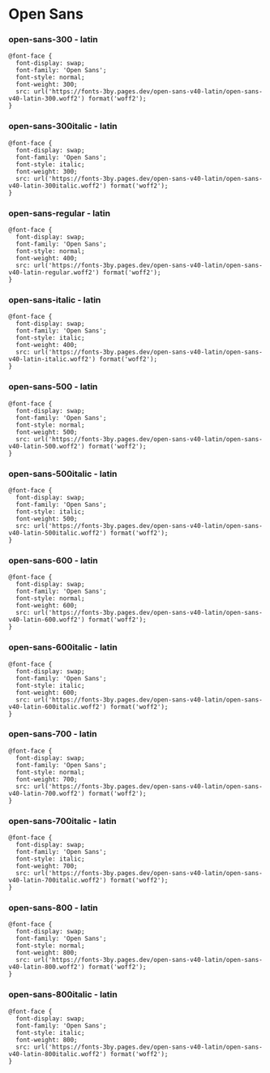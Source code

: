 # Open Sans

### open-sans-300 - latin
```
@font-face {
  font-display: swap;
  font-family: 'Open Sans';
  font-style: normal;
  font-weight: 300;
  src: url('https://fonts-3by.pages.dev/open-sans-v40-latin/open-sans-v40-latin-300.woff2') format('woff2');
}
```

### open-sans-300italic - latin
```
@font-face {
  font-display: swap;
  font-family: 'Open Sans';
  font-style: italic;
  font-weight: 300;
  src: url('https://fonts-3by.pages.dev/open-sans-v40-latin/open-sans-v40-latin-300italic.woff2') format('woff2');
}
```

### open-sans-regular - latin
```
@font-face {
  font-display: swap;
  font-family: 'Open Sans';
  font-style: normal;
  font-weight: 400;
  src: url('https://fonts-3by.pages.dev/open-sans-v40-latin/open-sans-v40-latin-regular.woff2') format('woff2');
}
```

### open-sans-italic - latin
```
@font-face {
  font-display: swap;
  font-family: 'Open Sans';
  font-style: italic;
  font-weight: 400;
  src: url('https://fonts-3by.pages.dev/open-sans-v40-latin/open-sans-v40-latin-italic.woff2') format('woff2');
}
```

### open-sans-500 - latin
```
@font-face {
  font-display: swap;
  font-family: 'Open Sans';
  font-style: normal;
  font-weight: 500;
  src: url('https://fonts-3by.pages.dev/open-sans-v40-latin/open-sans-v40-latin-500.woff2') format('woff2');
}
```

### open-sans-500italic - latin
```
@font-face {
  font-display: swap;
  font-family: 'Open Sans';
  font-style: italic;
  font-weight: 500;
  src: url('https://fonts-3by.pages.dev/open-sans-v40-latin/open-sans-v40-latin-500italic.woff2') format('woff2');
}
```

### open-sans-600 - latin
```
@font-face {
  font-display: swap;
  font-family: 'Open Sans';
  font-style: normal;
  font-weight: 600;
  src: url('https://fonts-3by.pages.dev/open-sans-v40-latin/open-sans-v40-latin-600.woff2') format('woff2');
}
```

### open-sans-600italic - latin
```
@font-face {
  font-display: swap;
  font-family: 'Open Sans';
  font-style: italic;
  font-weight: 600;
  src: url('https://fonts-3by.pages.dev/open-sans-v40-latin/open-sans-v40-latin-600italic.woff2') format('woff2');
}
```

### open-sans-700 - latin
```
@font-face {
  font-display: swap;
  font-family: 'Open Sans';
  font-style: normal;
  font-weight: 700;
  src: url('https://fonts-3by.pages.dev/open-sans-v40-latin/open-sans-v40-latin-700.woff2') format('woff2');
}
```

### open-sans-700italic - latin
```
@font-face {
  font-display: swap;
  font-family: 'Open Sans';
  font-style: italic;
  font-weight: 700;
  src: url('https://fonts-3by.pages.dev/open-sans-v40-latin/open-sans-v40-latin-700italic.woff2') format('woff2');
}
```

### open-sans-800 - latin
```
@font-face {
  font-display: swap;
  font-family: 'Open Sans';
  font-style: normal;
  font-weight: 800;
  src: url('https://fonts-3by.pages.dev/open-sans-v40-latin/open-sans-v40-latin-800.woff2') format('woff2');
}
```

### open-sans-800italic - latin
```
@font-face {
  font-display: swap;
  font-family: 'Open Sans';
  font-style: italic;
  font-weight: 800;
  src: url('https://fonts-3by.pages.dev/open-sans-v40-latin/open-sans-v40-latin-800italic.woff2') format('woff2');
}
```
